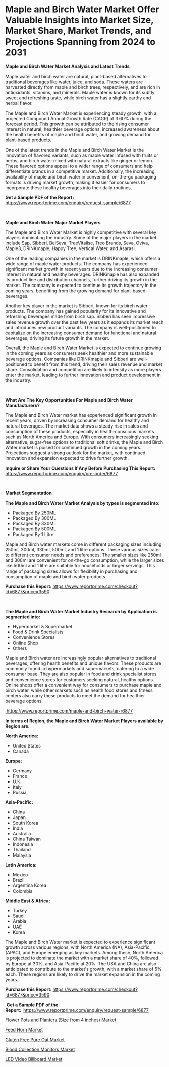 <p><h1>Maple and Birch Water Market Offer Valuable Insights into Market Size, Market Share, Market Trends, and Projections Spanning from 2024 to 2031</h1></p><p><strong>Maple and Birch Water Market Analysis and Latest Trends</strong></p>
<p><p>Maple water and birch water are natural, plant-based alternatives to traditional beverages like water, juice, and soda. These waters are harvested directly from maple and birch trees, respectively, and are rich in antioxidants, vitamins, and minerals. Maple water is known for its subtly sweet and refreshing taste, while birch water has a slightly earthy and herbal flavor.</p><p>The Maple and Birch Water Market is experiencing steady growth, with a projected Compound Annual Growth Rate (CAGR) of 3.60% during the forecast period. This growth can be attributed to the rising consumer interest in natural, healthier beverage options, increased awareness about the health benefits of maple and birch water, and growing demand for plant-based products.</p><p>One of the latest trends in the Maple and Birch Water Market is the innovation of flavored variants, such as maple water infused with fruits or herbs, and birch water mixed with natural extracts like ginger or lemon. These flavored options appeal to a wider range of consumers and help differentiate brands in a competitive market. Additionally, the increasing availability of maple and birch water in convenient, on-the-go packaging formats is driving market growth, making it easier for consumers to incorporate these healthy beverages into their daily routines.</p></p>
<p><strong>Get a Sample PDF of the Report:&nbsp;</strong> <a href="https://www.reportprime.com/enquiry/request-sample/6877">https://www.reportprime.com/enquiry/request-sample/6877</a></p>
<p>&nbsp;</p>
<p><strong>Maple and Birch Water Major Market Players</strong></p>
<p><p>The Maple and Birch Water Market is highly competitive with several key players dominating the industry. Some of the major players in the market include Sap, Sibberi, BelSeva, TreeVitalise, Treo Brands, Seva, Oviva, Maple3, DRINKmaple, Happy Tree, Vertical Water, and Asarasi.</p><p>One of the leading companies in the market is DRINKmaple, which offers a wide range of maple water products. The company has experienced significant market growth in recent years due to the increasing consumer interest in natural and healthy beverages. DRINKmaple has also expanded its product line and distribution channels, further driving its growth in the market. The company is expected to continue its growth trajectory in the coming years, benefiting from the growing demand for plant-based beverages.</p><p>Another key player in the market is Sibberi, known for its birch water products. The company has gained popularity for its innovative and refreshing beverages made from birch sap. Sibberi has seen impressive sales revenue growth over the past few years as it expands its market reach and introduces new product variants. The company is well-positioned to capitalize on the increasing consumer demand for functional and natural beverages, driving its future growth in the market.</p><p>Overall, the Maple and Birch Water Market is expected to continue growing in the coming years as consumers seek healthier and more sustainable beverage options. Companies like DRINKmaple and Sibberi are well-positioned to benefit from this trend, driving their sales revenue and market share. Consolidation and competition are likely to intensify as more players enter the market, leading to further innovation and product development in the industry.</p></p>
<p>&nbsp;</p>
<p><strong>What Are The Key Opportunities For Maple and Birch Water Manufacturers?</strong></p>
<p><p>The Maple and Birch Water market has experienced significant growth in recent years, driven by increasing consumer demand for healthy and natural beverages. The market data shows a steady rise in sales and consumption of these products, especially in health-conscious markets such as North America and Europe. With consumers increasingly seeking alternative, sugar-free options to traditional soft drinks, the Maple and Birch Water market is poised for continued growth in the coming years. Projections suggest a strong outlook for the market, with continued innovation and expansion expected to drive further growth.</p></p>
<p><strong>Inquire or Share Your Questions If Any Before Purchasing This Report:</strong> <a href="https://www.reportprime.com/enquiry/pre-order/6877">https://www.reportprime.com/enquiry/pre-order/6877</a></p>
<p>&nbsp;</p>
<p><strong>Market Segmentation</strong></p>
<p><strong>The Maple and Birch Water Market Analysis by types is segmented into:</strong></p>
<p><ul><li>Packaged By 250ML</li><li>Packaged By 300ML</li><li>Packaged By 330ML</li><li>Packaged By 500ML</li><li>Packaged By 1 Litre</li></ul></p>
<p><p>Maple and Birch water markets come in different packaging sizes including 250ml, 300ml, 330ml, 500ml, and 1 litre options. These various sizes cater to different consumer needs and preferences. The smaller sizes like 250ml and 300ml are convenient for on-the-go consumption, while the larger sizes like 500ml and 1 litre are suitable for households or larger servings. This range of packaging sizes allows for flexibility in purchasing and consumption of maple and birch water products.</p></p>
<p><strong>Purchase this Report:&nbsp;</strong><a href="https://www.reportprime.com/checkout?id=6877&price=3590">https://www.reportprime.com/checkout?id=6877&price=3590</a></p>
<p>&nbsp;</p>
<p><strong>The Maple and Birch Water Market Industry Research by Application is segmented into:</strong></p>
<p><ul><li>Hypermarket & Supermarket</li><li>Food & Drink Specialists</li><li>Convenience Stores</li><li>Online Shop</li><li>Others</li></ul></p>
<p><p>Maple and Birch water are increasingly popular alternatives to traditional beverages, offering health benefits and unique flavors. These products are commonly found in hypermarkets and supermarkets, catering to a wide consumer base. They are also popular in food and drink specialist stores and convenience stores for customers seeking natural, healthy options. Online shops offer a convenient way for consumers to purchase maple and birch water, while other markets such as health food stores and fitness centers also carry these products to meet the demand for healthier beverage options.</p></p>
<p><a href="https://www.reportprime.com/maple-and-birch-water-r6877">&nbsp;https://www.reportprime.com/maple-and-birch-water-r6877</a></p>
<p><strong>In terms of Region, the Maple and Birch Water Market Players available by Region are:</strong></p>
<p>
    <p> <strong> North America: </strong>
        <ul>
            <li>United States</li>
            <li>Canada</li>
        </ul>
        </p> 
    <p> <strong> Europe: </strong>
        <ul>
            <li>Germany</li>
            <li>France</li>
            <li>U.K.</li>
            <li>Italy</li>
            <li>Russia</li>
        </ul>
        </p> 
    <p> <strong> Asia-Pacific: </strong>
        <ul>
            <li>China</li>
            <li>Japan</li>
            <li>South Korea</li>
            <li>India</li>
            <li>Australia</li>
            <li>China Taiwan</li>
            <li>Indonesia</li>
            <li>Thailand</li>
            <li>Malaysia</li>
        </ul>
        </p> 
    <p> <strong> Latin America: </strong>
        <ul>
            <li>Mexico</li>
            <li>Brazil</li>
            <li>Argentina Korea</li>
            <li>Colombia</li>
        </ul>
        </p> 
    <p> <strong> Middle East & Africa: </strong>
        <ul>
            <li>Turkey</li>
            <li>Saudi</li>
            <li>Arabia</li>
            <li>UAE</li>
            <li>Korea</li>
        </ul>
    </p>
    </p>
<p><p>The Maple and Birch Water market is expected to experience significant growth across various regions, with North America (NA), Asia-Pacific (APAC), and Europe emerging as key markets. Among these, North America is projected to dominate the market with a market share of 40%, followed by Europe at 30%, and Asia-Pacific at 20%. The USA and China are also anticipated to contribute to the market's growth, with a market share of 5% each. These regions are likely to drive the market expansion in the coming years.</p></p>
<p><strong>Purchase this Report: </strong><a href="https://www.reportprime.com/checkout?id=6877&price=3590">https://www.reportprime.com/checkout?id=6877&price=3590</a></p>
<p>&nbsp;<strong>Get a Sample PDF of the Report:&nbsp;&nbsp;</strong><a href="https://www.reportprime.com/enquiry/request-sample/6877">https://www.reportprime.com/enquiry/request-sample/6877</a></p>
<p><strong></strong></p>
<p><p><a href="https://issuu.com/reportprime-2/docs/flower-pots-and-planters-size-from-_2801fc2beee23b">Flower Pots and Planters (Size from 4 inches) Market</a></p><p><a href="https://www.linkedin.com/pulse/exploring-feed-horn-market-dynamics-global-trends-future-growth-tht8f?trackingId=AbA1mQEYQsqnKYgEVUZonQ%3D%3D">Feed Horn Market</a></p><p><a href="https://github.com/btwcqfvq34/Market-Research-Report-List-2/blob/main/gluten-free-pure-oat-market.md">Gluten Free Pure Oat Market</a></p><p><a href="https://medium.com/@danielwardb654202/evaluating-global-blood-collection-monitors-market-trends-and-growth-opportunities-by-region-type-cde8dbd3d106">Blood Collection Monitors Market</a></p><p><a href="https://www.linkedin.com/pulse/led-video-billboard-market-size-share-trends-analysis-report-xsf8e?trackingId=klvnwmnIS4e6i84dIgOPPQ%3D%3D">LED Video Billboard Market</a></p></p>